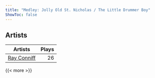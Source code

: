 ```yaml
---
title: "Medley: Jolly Old St. Nicholas / The Little Drummer Boy"
ShowToc: false
---
```


## Artists
Artists | Plays 
----- | -----: 
[Ray Conniff](/artists/ray-conniff-104848) | 26

{{< more >}}
